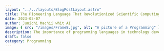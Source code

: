 ```yaml
---
layout: "../../layouts/BlogPostLayout.astro"
title: The Pioneering Language That Revolutionized Scientific Computing Development "Fortran"
date: 2023-05-07
author: Junichi Machii whit AI
image: { src: "/images/Frame8.jpg", alt: "A picture of a Programming" }
description: The importance of programming languages in technology development cannot be overstated. In this article, we explore why programming languages are critical and how they contribute to the advancement of technology.
draft: false
category: Programming
---
```

